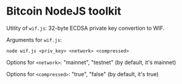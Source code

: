 # Bitcoin NodeJS toolkit
Utility of ``wif.js``: 32-byte ECDSA private key convertion to WIF.

Arguments for ``wif.js``:

``node wif.js <priv_key> <network> <compressed>``

Options for ``<network>``: "mainnet", "testnet" (by default, it's mainnet)

Options for ``<compressed>``: "true", "false" (by default, it's true)
